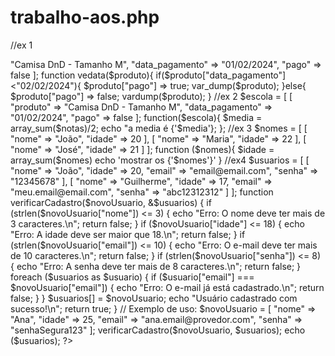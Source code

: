 # trabalho-aos.php
//ex 1
  <?php

$produto =   [
produto" => "Camisa DnD - Tamanho M",
"data_pagamento" => "01/02/2024",
"pago" => false
 ];
 function vedata($produto){

 if($produto["data_pagamento"]<"02/02/2024"){
  $produto["pago"] => true;

  var_dump($produto);

  }else{
  $produto["pago"] => false;

  vardump($produto);
  }


  //ex 2 
   $escola = [
     [
        "produto" => "Camisa DnD - Tamanho M",
        "data_pagamento" => "01/02/2024",
        "pago" => false
    ];

    function($escola){
    $media = array_sum($notas)/2;
    echo "a media é {'$media'};
    };

    //ex 3 
    
$nomes =  [
        [
            "nome" => "João",
            "idade" => 20
        ],
        [
            "nome" => "Maria",
            "idade" => 22
        ],
        [
            "nome" => "José",
            "idade" => 21
        ]
    ];
    
    function ($nomes){
        $idade = array_sum($nomes)
        echo 'mostrar os {'$nomes'}'
    }

    //ex4
    $usuarios = [
    [
        "nome" => "João",
        "idade" => 20,
        "email" => "email@email.com",
        "senha" => "12345678"
    ],
    [
        "nome" => "Guilherme",
        "idade" => 17,
        "email" => "meu.email@email.com",
        "senha" => "abc12312312"
    ]
];

function verificarCadastro($novoUsuario, &$usuarios) {
    if (strlen($novoUsuario["nome"]) <= 3) {
        echo "Erro: O nome deve ter mais de 3 caracteres.\n";
        return false;
    }
    if ($novoUsuario["idade"] <= 18) {
        echo "Erro: A idade deve ser maior que 18.\n";
        return false;
    }
    if (strlen($novoUsuario["email"]) <= 10) {
        echo "Erro: O e-mail deve ter mais de 10 caracteres.\n";
        return false;
    }
    if (strlen($novoUsuario["senha"]) <= 8) {
        echo "Erro: A senha deve ter mais de 8 caracteres.\n";
        return false;
    }
    foreach ($usuarios as $usuario) {
        if ($usuario["email"] === $novoUsuario["email"]) {
            echo "Erro: O e-mail já está cadastrado.\n";
            return false;
        }
    }
    $usuarios[] = $novoUsuario;
    echo "Usuário cadastrado com sucesso!\n";
    return true;
}

// Exemplo de uso:
$novoUsuario = [
    "nome" => "Ana",
    "idade" => 25,
    "email" => "ana.email@provedor.com",
    "senha" => "senhaSegura123"
];

verificarCadastro($novoUsuario, $usuarios);

echo ($usuarios);

?>
    
